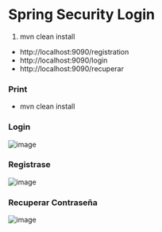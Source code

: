 # Spring Security Login


1. mvn clean install

- http://localhost:9090/registration
- http://localhost:9090/login
- http://localhost:9090/recuperar

### Print
- mvn clean install


### Login
![image](https://user-images.githubusercontent.com/30486688/217254103-f991ec6b-dc87-447e-965e-2929ce44a8d7.png)

### Registrase
![image](https://user-images.githubusercontent.com/30486688/217254273-d6bf0518-e8c3-4b40-a9e8-48c240e120ff.png)

### Recuperar Contraseña
![image](https://user-images.githubusercontent.com/30486688/217254496-ea6c9de6-181d-4e39-88d8-ac55d77318c5.png)

